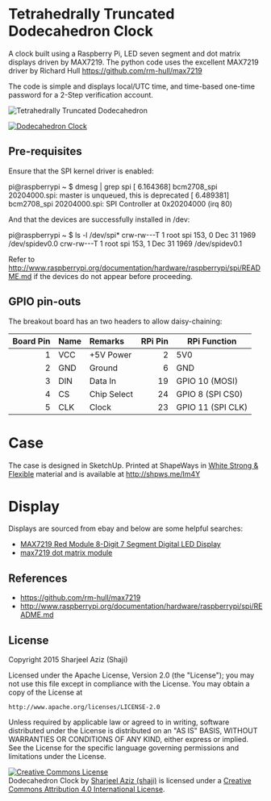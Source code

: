 Tetrahedrally Truncated Dodecahedron Clock
==================
A clock built using a Raspberry Pi, LED seven segment and dot matrix displays driven by MAX7219. The python code uses the excellent MAX7219 driver by Richard Hull https://github.com/rm-hull/max7219

The code is simple and displays local/UTC time, and time-based one-time password for a 2-Step verification account.

![Tetrahedrally Truncated Dodecahedron](https://raw.githubusercontent.com/sharjeelaziz/dodecahedron-clock/master/front-view.jpg)

[![Dodecahedron Clock](http://img.youtube.com/vi/-RI2aG52GX4/0.jpg)](http://www.youtube.com/watch?v=-RI2aG52GX4)

Pre-requisites
--------------
Ensure that the SPI kernel driver is enabled:

  pi@raspberrypi ~ $ dmesg | grep spi
  [    6.164368] bcm2708_spi 20204000.spi: master is unqueued, this is deprecated
  [    6.489381] bcm2708_spi 20204000.spi: SPI Controller at 0x20204000 (irq 80)

And that the devices are successfully installed in /dev:

  pi@raspberrypi ~ $ ls -l /dev/spi*
  crw-rw---T 1 root spi 153, 0 Dec 31  1969 /dev/spidev0.0
  crw-rw---T 1 root spi 153, 1 Dec 31  1969 /dev/spidev0.1

Refer to http://www.raspberrypi.org/documentation/hardware/raspberrypi/spi/README.md if the devices do not appear before proceeding.

GPIO pin-outs
-------------
The breakout board has an two headers to allow daisy-chaining:

| Board Pin | Name | Remarks | RPi Pin | RPi Function |
|--------:|:-----|:--------|--------:|--------------|
| 1 | VCC | +5V Power | 2 | 5V0 |
| 2 | GND | Ground | 6 | GND |
| 3 | DIN | Data In | 19 | GPIO 10 (MOSI) |
| 4 | CS | Chip Select | 24 | GPIO 8 (SPI CS0) |
| 5 | CLK | Clock | 23 | GPIO 11 (SPI CLK) |

Case
====
The case is designed in SketchUp. Printed at ShapeWays in [White Strong & Flexible](https://www.shapeways.com/materials/strong-and-flexible-plastic?li=nav) material and is available at http://shpws.me/Im4Y

Display
=======
Displays are sourced from ebay and below are some helpful searches:

* [MAX7219 Red Module 8-Digit 7 Segment Digital LED Display](http://www.ebay.com/sch/i.html?_from=R40&_trksid=p2050601.m570.l1313.TR0.TRC0.H0.TRS0&_nkw=MAX7219+Red+Module+8-Digit+7+Segment+Digital+LED+Display&_sacat=0)
* [max7219 dot matrix module](http://www.ebay.com/sch/i.html?_from=R40&_trksid=p2047675.m570.l1311.R5.TR7.TRC2.A0.H0.XMAX7219+.TRS1&_nkw=max7219+dot+matrix+module&_sacat=0)


References
----------
* https://github.com/rm-hull/max7219
* http://www.raspberrypi.org/documentation/hardware/raspberrypi/spi/README.md

License
-------
Copyright 2015 Sharjeel Aziz (Shaji)

Licensed under the Apache License, Version 2.0 (the "License");
you may not use this file except in compliance with the License.
You may obtain a copy of the License at

	http://www.apache.org/licenses/LICENSE-2.0

Unless required by applicable law or agreed to in writing, software
distributed under the License is distributed on an "AS IS" BASIS,
WITHOUT WARRANTIES OR CONDITIONS OF ANY KIND, either express or implied.
See the License for the specific language governing permissions and
limitations under the License.


<a rel="license" href="http://creativecommons.org/licenses/by/4.0/"><img alt="Creative Commons License" style="border-width:0" src="https://i.creativecommons.org/l/by/4.0/80x15.png" /></a><br /><span xmlns:dct="http://purl.org/dc/terms/" property="dct:title">Dodecahedron Clock</span> by <a xmlns:cc="http://creativecommons.org/ns#" href="https://sharjeelaziz.github.io" property="cc:attributionName" rel="cc:attributionURL">Sharjeel Aziz (shaji)</a> is licensed under a <a rel="license" href="http://creativecommons.org/licenses/by/4.0/">Creative Commons Attribution 4.0 International License</a>.
